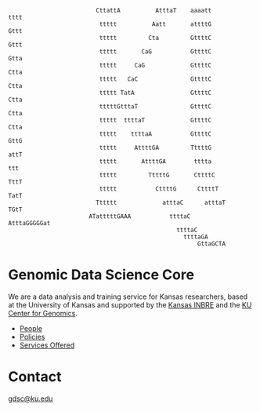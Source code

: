 

```
                         CttattA          AtttaT    aaaatt                 tttt
                          ttttt          Aatt       attttG                 Gttt
                          ttttt         Cta         GttttC                 Gttt
                          ttttt       CaG           GttttC                 Gtta
                          ttttt     CaG             GttttC                 Ctta
                          ttttt   CaC               GttttC                 Ctta
                          ttttt TatA                GttttC                 Ctta
                          tttttGtttaT               GttttC                 Ctta
                          ttttt  ttttaT             GttttC                 Ctta
                          ttttt    ttttaA           GttttC                 GttG
                          ttttt     AttttGA         TttttG                 attT
                          ttttt       AttttGA        tttta                 ttt
                          ttttt         TttttG       CttttC               TttT
                          ttttt           CttttG      CttttT             TatT
                         Tttttt             atttaC      atttaT         TGtT
                       ATatttttGAAA           ttttaC       AtttaGGGGGat
                                                ttttaC
                                                  ttttaGA
                                                      GttaGCTA
```

# Genomic Data Science Core
We are a data analysis and training service for Kansas researchers, based at the University of Kansas and supported by the [Kansas INBRE](https://k-inbre.org) and the [KU Center for Genomics](https://genomics.ku.edu).

* [People](people.md)
* [Policies](policies.md)
* [Services Offered](services.md)

# Contact

[gdsc@ku.edu](mailto:gdsc@ku.edu)